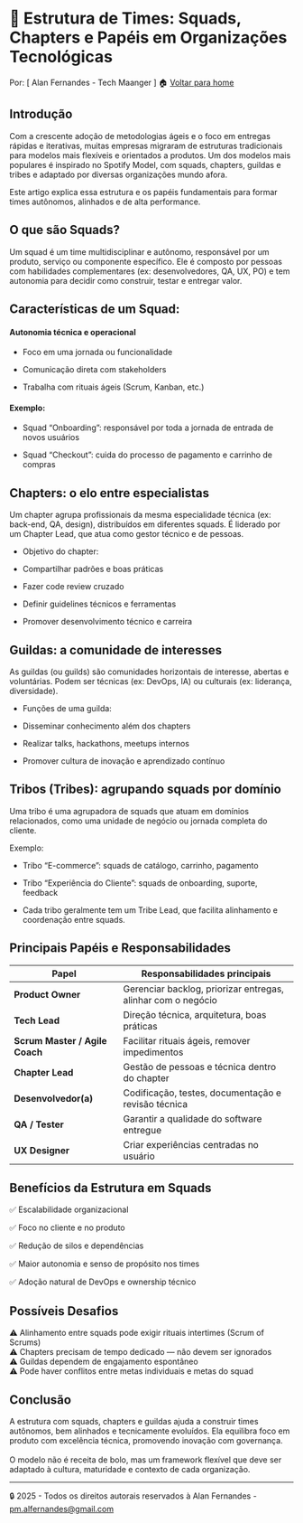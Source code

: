 # 👥 Estrutura de Times: Squads, Chapters e Papéis em Organizações Tecnológicas
Por: [ Alan Fernandes - Tech Maanger ] :house: [Voltar para home](https://github.com/af-tech-manager/portfolio/blob/main/README.md)

## Introdução
Com a crescente adoção de metodologias ágeis e o foco em entregas rápidas e iterativas, muitas empresas migraram de estruturas tradicionais para modelos mais flexíveis e orientados a produtos. Um dos modelos mais populares é inspirado no Spotify Model, com squads, chapters, guildas e tribes e adaptado por diversas organizações mundo afora.

Este artigo explica essa estrutura e os papéis fundamentais para formar times autônomos, alinhados e de alta performance.

## O que são Squads?
Um squad é um time multidisciplinar e autônomo, responsável por um produto, serviço ou componente específico. Ele é composto por pessoas com habilidades complementares (ex: desenvolvedores, QA, UX, PO) e tem autonomia para decidir como construir, testar e entregar valor.

## Características de um Squad:

#### Autonomia técnica e operacional

- Foco em uma jornada ou funcionalidade

- Comunicação direta com stakeholders

- Trabalha com rituais ágeis (Scrum, Kanban, etc.)

#### Exemplo:

- Squad “Onboarding”: responsável por toda a jornada de entrada de novos usuários

- Squad “Checkout”: cuida do processo de pagamento e carrinho de compras

## Chapters: o elo entre especialistas
Um chapter agrupa profissionais da mesma especialidade técnica (ex: back-end, QA, design), distribuídos em diferentes squads. É liderado por um Chapter Lead, que atua como gestor técnico e de pessoas.

- Objetivo do chapter:

- Compartilhar padrões e boas práticas

- Fazer code review cruzado

- Definir guidelines técnicos e ferramentas

- Promover desenvolvimento técnico e carreira

## Guildas: a comunidade de interesses
As guildas (ou guilds) são comunidades horizontais de interesse, abertas e voluntárias. Podem ser técnicas (ex: DevOps, IA) ou culturais (ex: liderança, diversidade).

- Funções de uma guilda:

- Disseminar conhecimento além dos chapters

- Realizar talks, hackathons, meetups internos

- Promover cultura de inovação e aprendizado contínuo

## Tribos (Tribes): agrupando squads por domínio
Uma tribo é uma agrupadora de squads que atuam em domínios relacionados, como uma unidade de negócio ou jornada completa do cliente.

Exemplo:

- Tribo “E-commerce”: squads de catálogo, carrinho, pagamento

- Tribo “Experiência do Cliente”: squads de onboarding, suporte, feedback

- Cada tribo geralmente tem um Tribe Lead, que facilita alinhamento e coordenação entre squads.

## Principais Papéis e Responsabilidades
| Papel                          | Responsabilidades principais                                 |
| ------------------------------ | ------------------------------------------------------------ |
| **Product Owner**              | Gerenciar backlog, priorizar entregas, alinhar com o negócio |
| **Tech Lead**                  | Direção técnica, arquitetura, boas práticas                  |
| **Scrum Master / Agile Coach** | Facilitar rituais ágeis, remover impedimentos                |
| **Chapter Lead**               | Gestão de pessoas e técnica dentro do chapter                |
| **Desenvolvedor(a)**           | Codificação, testes, documentação e revisão técnica          |
| **QA / Tester**                | Garantir a qualidade do software entregue                    |
| **UX Designer**                | Criar experiências centradas no usuário                      |


## Benefícios da Estrutura em Squads
✅ Escalabilidade organizacional 

✅ Foco no cliente e no produto 

✅ Redução de silos e dependências 

✅ Maior autonomia e senso de propósito nos times 

✅ Adoção natural de DevOps e ownership técnico 

## Possíveis Desafios
⚠️ Alinhamento entre squads pode exigir rituais intertimes (Scrum of Scrums) \
⚠️ Chapters precisam de tempo dedicado — não devem ser ignorados \
⚠️ Guildas dependem de engajamento espontâneo \
⚠️ Pode haver conflitos entre metas individuais e metas do squad

## Conclusão
A estrutura com squads, chapters e guildas ajuda a construir times autônomos, bem alinhados e tecnicamente evoluídos. Ela equilibra foco em produto com excelência técnica, promovendo inovação com governança. \
\
O modelo não é receita de bolo, mas um framework flexível que deve ser adaptado à cultura, maturidade e contexto de cada organização.

---
:lock: 2025 - Todos os direitos autorais reservados à Alan Fernandes - pm.alfernandes@gmail.com
